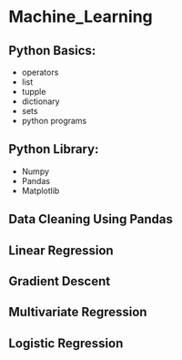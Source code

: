 # Machine_Learning

## Python Basics:
  - operators
  - list
  - tupple
  - dictionary
  - sets
  - python programs
  
## Python Library:
  - Numpy
  - Pandas
  - Matplotlib
  
## Data Cleaning Using Pandas

## Linear Regression

## Gradient Descent

## Multivariate Regression

## Logistic Regression

